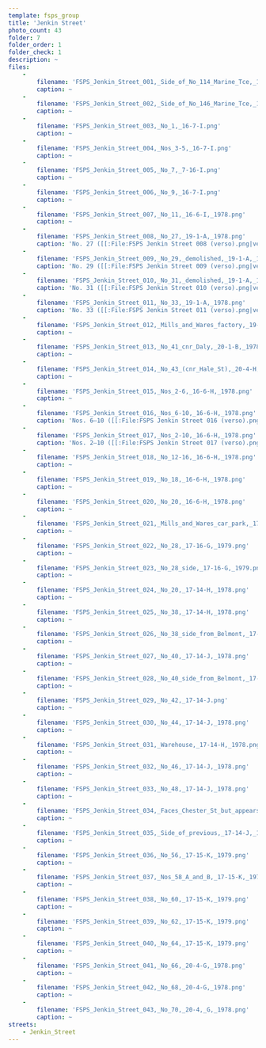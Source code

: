 ```yaml
---
template: fsps_group
title: 'Jenkin Street'
photo_count: 43
folder: 7
folder_order: 1
folder_check: 1
description: ~
files:
    -
        filename: 'FSPS_Jenkin_Street_001,_Side_of_No_114_Marine_Tce,_16-6-H,_1978.png'
        caption: ~
    -
        filename: 'FSPS_Jenkin_Street_002,_Side_of_No_146_Marine_Tce,_16-7-I.png'
        caption: ~
    -
        filename: 'FSPS_Jenkin_Street_003,_No_1,_16-7-I.png'
        caption: ~
    -
        filename: 'FSPS_Jenkin_Street_004,_Nos_3-5,_16-7-I.png'
        caption: ~
    -
        filename: 'FSPS_Jenkin_Street_005,_No_7,_7-16-I.png'
        caption: ~
    -
        filename: 'FSPS_Jenkin_Street_006,_No_9,_16-7-I.png'
        caption: ~
    -
        filename: 'FSPS_Jenkin_Street_007,_No_11,_16-6-I,_1978.png'
        caption: ~
    -
        filename: 'FSPS_Jenkin_Street_008,_No_27,_19-1-A,_1978.png'
        caption: 'No. 27 ([[:File:FSPS Jenkin Street 008 (verso).png|verso]])'
    -
        filename: 'FSPS_Jenkin_Street_009,_No_29,_demolished,_19-1-A,_1978.png'
        caption: 'No. 29 ([[:File:FSPS Jenkin Street 009 (verso).png|verso]])'
    -
        filename: 'FSPS_Jenkin_Street_010,_No_31,_demolished,_19-1-A,_1978.png'
        caption: 'No. 31 ([[:File:FSPS Jenkin Street 010 (verso).png|verso]])'
    -
        filename: 'FSPS_Jenkin_Street_011,_No_33,_19-1-A,_1978.png'
        caption: 'No. 33 ([[:File:FSPS Jenkin Street 011 (verso).png|verso]])'
    -
        filename: 'FSPS_Jenkin_Street_012,_Mills_and_Wares_factory,_19-1-A,_1978.png'
        caption: ~
    -
        filename: 'FSPS_Jenkin_Street_013,_No_41_cnr_Daly,_20-1-B,_1978.png'
        caption: ~
    -
        filename: 'FSPS_Jenkin_Street_014,_No_43_(cnr_Hale_St),_20-4-H,_1978.png'
        caption: ~
    -
        filename: 'FSPS_Jenkin_Street_015,_Nos_2-6,_16-6-H,_1978.png'
        caption: ~
    -
        filename: 'FSPS_Jenkin_Street_016,_Nos_6-10,_16-6-H,_1978.png'
        caption: 'Nos. 6–10 ([[:File:FSPS Jenkin Street 016 (verso).png|verso]])'
    -
        filename: 'FSPS_Jenkin_Street_017,_Nos_2-10,_16-6-H,_1978.png'
        caption: 'Nos. 2–10 ([[:File:FSPS Jenkin Street 017 (verso).png|verso]])'
    -
        filename: 'FSPS_Jenkin_Street_018,_No_12-16,_16-6-H,_1978.png'
        caption: ~
    -
        filename: 'FSPS_Jenkin_Street_019,_No_18,_16-6-H,_1978.png'
        caption: ~
    -
        filename: 'FSPS_Jenkin_Street_020,_No_20,_16-6-H,_1978.png'
        caption: ~
    -
        filename: 'FSPS_Jenkin_Street_021,_Mills_and_Wares_car_park,_17,_16-G,_1979.png'
        caption: ~
    -
        filename: 'FSPS_Jenkin_Street_022,_No_28,_17-16-G,_1979.png'
        caption: ~
    -
        filename: 'FSPS_Jenkin_Street_023,_No_28_side,_17-16-G,_1979.png'
        caption: ~
    -
        filename: 'FSPS_Jenkin_Street_024,_No_20,_17-14-H,_1978.png'
        caption: ~
    -
        filename: 'FSPS_Jenkin_Street_025,_No_38,_17-14-H,_1978.png'
        caption: ~
    -
        filename: 'FSPS_Jenkin_Street_026,_No_38_side_from_Belmont,_17-14-H.png'
        caption: ~
    -
        filename: 'FSPS_Jenkin_Street_027,_No_40,_17-14-J,_1978.png'
        caption: ~
    -
        filename: 'FSPS_Jenkin_Street_028,_No_40_side_from_Belmont,_17-14-J,_1978.png'
        caption: ~
    -
        filename: 'FSPS_Jenkin_Street_029,_No_42,_17-14-J.png'
        caption: ~
    -
        filename: 'FSPS_Jenkin_Street_030,_No_44,_17-14-J,_1978.png'
        caption: ~
    -
        filename: 'FSPS_Jenkin_Street_031,_Warehouse,_17-14-H,_1978.png'
        caption: ~
    -
        filename: 'FSPS_Jenkin_Street_032,_No_46,_17-14-J,_1978.png'
        caption: ~
    -
        filename: 'FSPS_Jenkin_Street_033,_No_48,_17-14-J,_1978.png'
        caption: ~
    -
        filename: 'FSPS_Jenkin_Street_034,_Faces_Chester_St_but_appears_to_be_No_52_Jenkin,_17-14-J,_1978.png'
        caption: ~
    -
        filename: 'FSPS_Jenkin_Street_035,_Side_of_previous,_17-14-J,_1978.png'
        caption: ~
    -
        filename: 'FSPS_Jenkin_Street_036,_No_56,_17-15-K,_1979.png'
        caption: ~
    -
        filename: 'FSPS_Jenkin_Street_037,_Nos_58_A_and_B,_17-15-K,_1979.png'
        caption: ~
    -
        filename: 'FSPS_Jenkin_Street_038,_No_60,_17-15-K,_1979.png'
        caption: ~
    -
        filename: 'FSPS_Jenkin_Street_039,_No_62,_17-15-K,_1979.png'
        caption: ~
    -
        filename: 'FSPS_Jenkin_Street_040,_No_64,_17-15-K,_1979.png'
        caption: ~
    -
        filename: 'FSPS_Jenkin_Street_041,_No_66,_20-4-G,_1978.png'
        caption: ~
    -
        filename: 'FSPS_Jenkin_Street_042,_No_68,_20-4-G,_1978.png'
        caption: ~
    -
        filename: 'FSPS_Jenkin_Street_043,_No_70,_20-4,_G,_1978.png'
        caption: ~
streets:
    - Jenkin_Street
---
```

